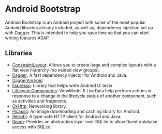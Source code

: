 # Android Bootstrap
Android Bootstrap is an Android project with some of the most popular Android libraries already included, as well as, dependency injection set up with Dagger. This is intended to help you save time so that you can start writing features ASAP.

## Libraries
- [ConstraintLayout](https://developer.android.com/training/constraint-layout): Allows you to create large and complex layouts with a flat view hierarchy (no nested view groups).
- [Dagger](https://github.com/google/dagger): A fast dependency injector for Android and Java.
- [DaggerAndroid](https://developer.android.com/training/dependency-injection/dagger-android)
- [Espresso](https://developer.android.com/training/testing/espresso): Library that helps write Android UI tests.
- [Lifecycle Components](https://developer.android.com/jetpack/androidx/releases/lifecycle): ViewModel & LiveData help perform actions in response to a change in the lifecycle status of another component, such as activities and fragments.
- [OkHttp](https://square.github.io/okhttp/): Networking library.
- [Picasso](https://square.github.io/picasso/): An image downloading and caching library for Android.
- [Retrofit](https://square.github.io/retrofit/): A type-safe HTTP client for Android and Java.
- [Room](https://developer.android.com/training/data-storage/room/index.html): Provides an abstraction layer over SQLite to allow fluent database access with SQLite.
